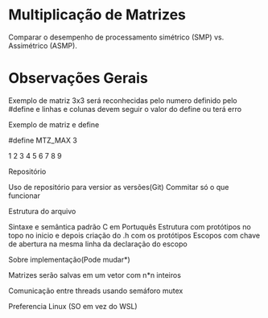 # Multiplicação de Matrizes
Comparar o desempenho de processamento simétrico (SMP) vs. Assimétrico (ASMP). 


# Observações Gerais 
Exemplo de matriz 3x3 será reconhecidas pelo numero definido pelo #define e linhas e colunas devem seguir o valor do define ou terá erro

Exemplo de matriz e define

#define MTZ_MAX 3

1 2 3
4 5 6
7 8 9

Repositório

Uso de repositório para versior as versões(Git)
Commitar só o que funcionar

Estrutura do arquivo

Sintaxe e semântica padrão C em Portuquês
Estrutura com protótipos no topo no inicio e depois criação do .h com os protótipos
Escopos com chave de abertura na mesma linha da declaração do escopo

Sobre implementação(Pode mudar*)

Matrizes serão salvas em um vetor com n*n inteiros

Comunicação entre threads usando semáforo mutex

Preferencia Linux (SO em vez do WSL)
